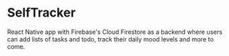 # SelfTracker
React Native app with Firebase's Cloud Firestore as a backend where users can add lists of tasks and todo, track their daily mood levels and more to come.
